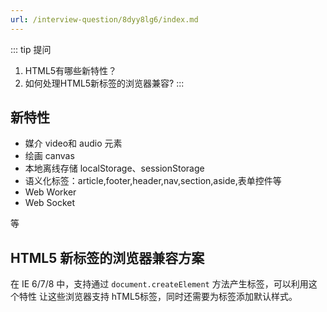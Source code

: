 ```yaml
---
url: /interview-question/8dyy8lg6/index.md
---
```

::: tip 提问

1. HTML5有哪些新特性？
2. 如何处理HTML5新标签的浏览器兼容?
   :::

## 新特性

* 媒介 video和 audio 元素
* 绘画 canvas
* 本地离线存储 localStorage、sessionStorage
* 语义化标签：article,footer,header,nav,section,aside,表单控件等
* Web Worker
* Web Socket

等

## HTML5 新标签的浏览器兼容方案

在 IE 6/7/8 中，支持通过 `document.createElement` 方法产生标签，可以利用这个特性
让这些浏览器支持 hTML5标签，同时还需要为标签添加默认样式。
